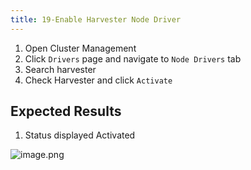 ```yaml
---
title: 19-Enable Harvester Node Driver	
---
```

1. Open Cluster Management
1. Click `Drivers` page and navigate to `Node Drivers` tab
1. Search harvester
1. Check Harvester and click `Activate`

## Expected Results
1. Status displayed Activated

![image.png](https://images.zenhubusercontent.com/61519853321ea20d65443929/59f92871-6ce8-43d5-a0ae-d08e3ae2dc18)